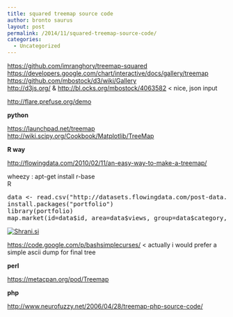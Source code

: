 ```yaml
---
title: squared treemap source code
author: bronto saurus
layout: post
permalink: /2014/11/squared-treemap-source-code/
categories:
  - Uncategorized
---
```

<https://github.com/imranghory/treemap-squared>  
<https://developers.google.com/chart/interactive/docs/gallery/treemap>  
<https://github.com/mbostock/d3/wiki/Gallery>  
<http://d3js.org/> & <http://bl.ocks.org/mbostock/4063582> < nice, json input

<http://flare.prefuse.org/demo>

**python**

<https://launchpad.net/treemap>  
<http://wiki.scipy.org/Cookbook/Matplotlib/TreeMap>

**R way**

<http://flowingdata.com/2010/02/11/an-easy-way-to-make-a-treemap/>

wheezy : apt-get install r-base  
R

<pre>data &lt;- read.csv("http://datasets.flowingdata.com/post-data.txt")
install.packages("portfolio")
library(portfolio)
map.market(id=data$id, area=data$views, group=data$category, color=data$comments, main="FlowingData Map")</pre>

[<img style="border: 0px;" src="http://shrani.si/t/z/137/9mVOqQo/treemapinr.jpg" alt="Shrani.si" />][1]

<https://code.google.com/p/bashsimplecurses/> < actually i would prefer a simple ascii dump for final tree

**perl**

<https://metacpan.org/pod/Treemap>

**php**

<http://www.neurofuzzy.net/2006/04/28/treemap-php-source-code/>

 [1]: http://shrani.si/f/z/137/9mVOqQo/treemapinr.png
